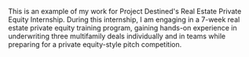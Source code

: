 This is an example of my work for Project Destined's Real Estate Private Equity Internship. During this internship, I am engaging in a 7-week real estate private equity training program, gaining hands-on experience in underwriting three multifamily deals individually and in teams while preparing for a private equity-style pitch competition.

